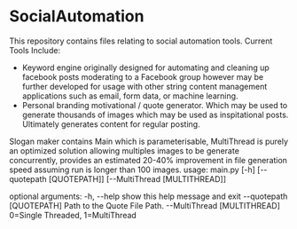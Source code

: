 # SocialAutomation
This repository contains files relating to social automation tools.
Current Tools Include:
- Keyword engine originally designed for automating and cleaning up facebook posts moderating to a Facebook group however may be further developed for usage with other 
  string content management applications such as email, form data, or machine learning.
- Personal branding motivational / quote generator. Which may be used to generate thousands of images which may be used as inspitational posts.
  Ultimately generates content for regular posting.
  
Slogan maker contains Main which is parameterisable, MultiThread is purely an optimized solution allowing multiples images to be generate concurrently, provides an estimated 20-40% improvement in file generation speed assuming run is longer than 100 images.
usage: main.py [-h] [--quotepath [QUOTEPATH]] [--MultiThread [MULTITHREAD]]

optional arguments:
  -h, --help            show this help message and exit
  --quotepath [QUOTEPATH]
                        Path to the Quote File Path.
  --MultiThread [MULTITHREAD]
                        0=Single Threaded, 1=MultiThread
                        
